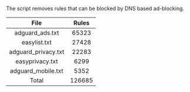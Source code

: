The script removes rules that can be blocked by DNS based ad-blocking.


| File | Rules |
|:----:|:-----:|
| adguard_ads.txt | 65323 |
| easylist.txt | 27428 |
| adguard_privacy.txt | 22283 |
| easyprivacy.txt | 6299 |
| adguard_mobile.txt | 5352 |
| Total | 126685 |